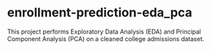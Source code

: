 # enrollment-prediction-eda_pca
This project performs Exploratory Data Analysis (EDA) and Principal Component Analysis (PCA) on a cleaned college admissions dataset.

